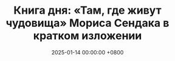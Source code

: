 ---
title: "Книга дня: «Там, где живут чудовища» Мориса Сендака в кратком изложении"
description: >-
  Детская книга «Там, где живут чудовища» рассказывает о мальчике по имени Макс, который, надев костюм волка и расшалившись, отправляется в воображаемое путешествие. После ссоры с матерью он «уплывает» в фантастический мир, где встречает диких, но очаровательных чудовищ. Книга Мориса Сендака "Там, где живут чудовища" — о воображении и эмоциях ребенка. История Макса вдохновляет детей и родителей!
date: 2025-01-14 00:00:00 +0800
categories: [Мышление, Конспекты-книг]
tags:
  [
    там-где-живут-чудовища,
    морис-сендак,
    детская-литература,
    воображение,
    сказка,
    приключения,
    эмоции-ребенка,
    воспитание,
    детские-книги,
    творчество,
    семейные-ценности,
    смелость,
    классика,
    иллюстрации,
    детская-психология
  ]
image: 
alt: Обложка книги "Там, где живут чудовища" Мориса Сендака
fallback:
  - 
  - 
---